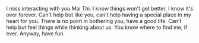 I miss interacting with you Mai Thi. I know things won't get better, I know it's over forever. Can't help but like you, can't help having a special place in my heart for you. There is no point in bothering you, have a good life. Can't help but feel things while thinking about us. You know where to find me, if ever.
Anyway, have fun.

